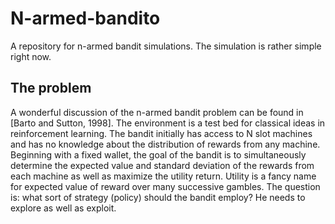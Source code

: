 # N-armed-bandito
A repository for n-armed bandit simulations. The simulation is rather simple right now.

## The problem
A wonderful discussion of the n-armed bandit problem can be found in [Barto and Sutton, 1998]. The environment is a test bed for classical ideas in reinforcement learning. The bandit initially has access to N slot machines and has no knowledge about the distribution of rewards from any machine. Beginning with a fixed wallet, the goal of the bandit is to simultaneously determine the expected value and standard deviation of the rewards from each machine as well as maximize the utility return. Utility is a fancy name for expected value of reward over many successive gambles. The question is: what sort of strategy (policy) should the bandit employ? He needs to explore as well as exploit.
